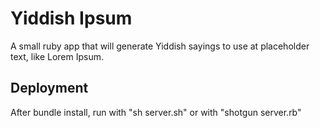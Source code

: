 # Yiddish Ipsum

A small ruby app that will generate Yiddish sayings to use at placeholder text, like Lorem Ipsum.


## Deployment

After bundle install, run with "sh server.sh" or with "shotgun server.rb"
